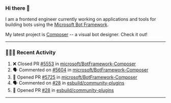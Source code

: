### Hi there 👋

I am a frontend engineer currently working on applications and tools for building bots using the [Microsoft Bot Framework](https://dev.botframework.com/).

My latest project is [Composer](https://github.com/microsoft/BotFramework-Composer) -- a visual bot designer. Check it out!

---

### 👨🏻‍💻 Recent Activity

<!--START_SECTION:activity-->
1. ❌ Closed PR [#5553](https://github.com/microsoft/BotFramework-Composer/pull/5553) in [microsoft/BotFramework-Composer](https://github.com/microsoft/BotFramework-Composer)
2. 🗣 Commented on [#5604](https://github.com/microsoft/BotFramework-Composer/issues/5604) in [microsoft/BotFramework-Composer](https://github.com/microsoft/BotFramework-Composer)
3. 💪 Opened PR [#5725](https://github.com/microsoft/BotFramework-Composer/pull/5725) in [microsoft/BotFramework-Composer](https://github.com/microsoft/BotFramework-Composer)
4. 🗣 Commented on [#28](https://github.com/esbuild/community-plugins/issues/28) in [esbuild/community-plugins](https://github.com/esbuild/community-plugins)
5. 💪 Opened PR [#28](https://github.com/esbuild/community-plugins/pull/28) in [esbuild/community-plugins](https://github.com/esbuild/community-plugins)
<!--END_SECTION:activity-->

---

<!--
**a-b-r-o-w-n/a-b-r-o-w-n** is a ✨ _special_ ✨ repository because its `README.md` (this file) appears on your GitHub profile.

Here are some ideas to get you started:

- 🔭 I’m currently working on ...
- 🌱 I’m currently learning ...
- 👯 I’m looking to collaborate on ...
- 🤔 I’m looking for help with ...
- 💬 Ask me about ...
- 📫 How to reach me: ...
- 😄 Pronouns: ...
- ⚡ Fun fact: ...
-->
